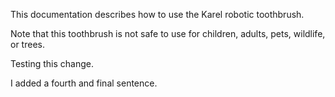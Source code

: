 This documentation describes how to use the Karel robotic toothbrush.

Note that this toothbrush is not safe to use for children, adults, pets, wildlife, or trees.

Testing this change.

I added a fourth and final sentence.
